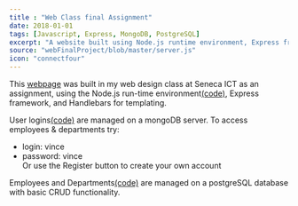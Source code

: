 ```yaml
---
title : "Web Class final Assignment"
date: 2018-01-01
tags: [Javascript, Express, MongoDB, PostgreSQL]
excerpt: "A website built using Node.js runtime environment, Express framework, and handlebars templating. Uses mongoDB and PostgreSQL for databases. "
source: "webFinalProject/blob/master/server.js"
icon: "connectfour"
---
```


This <a href="https://pacific-forest-24614.herokuapp.com/" >webpage</a> was built in my web design class at Seneca ICT as an assignment, using the Node.js run-time environment<a href="https://github.com/vincent-terpstra/webFinalProject/blob/master/server.js">(code)</a>, Express framework, and Handlebars for templating.

User logins<a href="https://github.com/vincent-terpstra/webFinalProject/blob/master/data-server-auth.js">(code)</a> are managed on a mongoDB server. To access employees & departments try:  
* login: vince  
* password: vince  
Or use the Register button to create your own account
   
Employees and Departments<a href="https://github.com/vincent-terpstra/webFinalProject/blob/master/data-server.js">(code)</a> are managed on a postgreSQL database with basic CRUD functionality.
